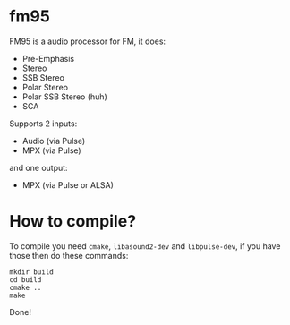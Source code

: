 # fm95
FM95 is a audio processor for FM, it does:
- Pre-Emphasis
- Stereo
- SSB Stereo
- Polar Stereo
- Polar SSB Stereo (huh)
- SCA

Supports 2 inputs:
- Audio (via Pulse)
- MPX (via Pulse)

and one output:
- MPX (via Pulse or ALSA)

# How to compile?
To compile you need `cmake`, `libasound2-dev` and `libpulse-dev`, if you have those then do these commands:
```
mkdir build
cd build
cmake ..
make
```
Done!